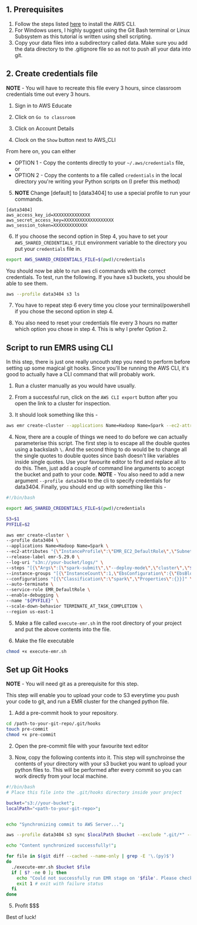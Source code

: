 ## 1. Prerequisites

1. Follow the steps listed [here](https://aws.amazon.com/cli/) to install the AWS CLI. 
2. For Windows users, I highly suggest using the Git Bash terminal or Linux Subsystem as this tutorial is written using shell scripting.
3. Copy your data files into a subdirectory called data. Make sure you add the data directory to the .gitignore file so as not to push all your data into git.

## 2. Create credentials file

__NOTE__ - You will have to recreate this file every 3 hours, since classroom credentials time out every 3 hours.

1. Sign in to AWS Educate

2. Click on `Go to classroom`

3. Click on Account Details

4. Clock on the `Show` button next to AWS_CLI

From here on, you can either
- OPTION 1 - Copy the contents directly to your `~/.aws/credentials` file, or
- OPTION 2 - Copy the contents to a file called `credentials` in the local directory you're writing your Python scripts on (I prefer this method)

5. __NOTE__ Change [default] to [data3404] to use a special profile to run your commands.
```
[data3404]
aws_access_key_id=XXXXXXXXXXXXXX
aws_secret_access_key=XXXXXXXXXXXXXXXXXXX
aws_session_token=XXXXXXXXXXXXX
```

6. If you choose the second option in Step 4, you have to set your `AWS_SHARED_CREDENTIALS_FILE` environment variable to the directory you put your `credentials` file in.

```sh
export AWS_SHARED_CREDENTIALS_FILE=$(pwd)/credentials
```


You should now be able to run aws cli commands with the correct credentials. To test, run the following. If you have s3 buckets, you should be able to see them.

```sh
aws --profile data3404 s3 ls
```

7. You have to repeat step 6 every time you close your terminal/powershell if you chose the second option in step 4.

8. You also need to reset your credentials file every 3 hours no matter which option you chose in step 4. This is why I prefer Option 2.

## Script to run EMRS using CLI

In this step, there is just one really uncouth step you need to perform before setting up some magical git hooks. Since you'll be running the AWS CLI, it's good to actually have a CLI command that will probably work. 

1. Run a cluster manually as you would have usually. 

2. From a successful run, click on the `AWS CLI export` button after you open the link to a cluster for inspection. 

3. It should look something like this - 

```sh
aws emr create-cluster --applications Name=Hadoop Name=Spark --ec2-attributes '{"InstanceProfile":"EMR_EC2_DefaultRole","SubnetId":"subnet-XXXXXXXX","EmrManagedSlaveSecurityGroup":"sg-XXXXXXXXXXXXXXXX","EmrManagedMasterSecurityGroup":"sg-XXXXXXXXXXXXXXXXX"}' --release-label emr-5.29.0 --log-uri 's3n://data3404-nhas9102-a2/logs/' --steps '[{"Args":["spark-submit","--deploy-mode","cluster","s3://data3404-nhas9102-a2/code/UserRatingAnalysis.py"],"Type":"CUSTOM_JAR","ActionOnFailure":"TERMINATE_CLUSTER","Jar":"command-runner.jar","Properties":"=","Name":"Spark application"}]' --instance-groups '[{"InstanceCount":1,"EbsConfiguration":{"EbsBlockDeviceConfigs":[{"VolumeSpecification":{"SizeInGB":32,"VolumeType":"gp2"},"VolumesPerInstance":2}]},"InstanceGroupType":"MASTER","InstanceType":"m5.xlarge","Name":"Master Instance Group"},{"InstanceCount":2,"EbsConfiguration":{"EbsBlockDeviceConfigs":[{"VolumeSpecification":{"SizeInGB":32,"VolumeType":"gp2"},"VolumesPerInstance":2}]},"InstanceGroupType":"CORE","InstanceType":"m5.xlarge","Name":"Core Instance Group"}]' --configurations '[{"Classification":"spark","Properties":{}}]' --auto-terminate --service-role EMR_DefaultRole --enable-debugging --name 'code/UserRatingAnalysis.py' --scale-down-behavior TERMINATE_AT_TASK_COMPLETION --region us-east-1
```

4. Now, there are a couple of things we need to do before we can actually parameterise this script. The first step is to escape all the double quotes using a backslash `\`. And the second thing to do would be to change all the single quotes to double quotes since bash doesn't like variables inside single quotes. Use your favourite editor to find and replace all to do this. Then, just add a couple of command line arguments to accept the bucket and path to your code. __NOTE__ - You also need to add a new argument `--profile data3404` to the cli to specify credentials for data3404. Finally, you should end up with something like this - 

```sh
#!/bin/bash

export AWS_SHARED_CREDENTIALS_FILE=$(pwd)/credentials

S3=$1
PYFILE=$2

aws emr create-cluster \
--profile data3404 \
--applications Name=Hadoop Name=Spark \
--ec2-attributes "{\"InstanceProfile\":\"EMR_EC2_DefaultRole\",\"SubnetId\":\"subnet-XXXXXXXX\",\"EmrManagedSlaveSecurityGroup\":\"sg-XXXXXXXXXXXXXXXX\",\"EmrManagedMasterSecurityGroup\":\"sg-XXXXXXXXXXXXXXXXX\"}" \
--release-label emr-5.29.0 \
--log-uri "s3n://your-bucket/logs/" \
--steps "[{\"Args\":[\"spark-submit\",\"--deploy-mode\",\"cluster\",\"${S3}/${PYFILE}\"],\"Type\":\"CUSTOM_JAR\",\"ActionOnFailure\":\"TERMINATE_CLUSTER\",\"Jar\":\"command-runner.jar\",\"Properties\":\"\",\"Name\":\"Spark application\"}]" \
--instance-groups "[{\"InstanceCount\":1,\"EbsConfiguration\":{\"EbsBlockDeviceConfigs\":[{\"VolumeSpecification\":{\"SizeInGB\":32,\"VolumeType\":\"gp2\"},\"VolumesPerInstance\":2}]},\"InstanceGroupType\":\"MASTER\",\"InstanceType\":\"m5.xlarge\",\"Name\":\"Master Instance Group\"},{\"InstanceCount\":2,\"EbsConfiguration\":{\"EbsBlockDeviceConfigs\":[{\"VolumeSpecification\":{\"SizeInGB\":32,\"VolumeType\":\"gp2\"},\"VolumesPerInstance\":2}]},\"InstanceGroupType\":\"CORE\",\"InstanceType\":\"m5.xlarge\",\"Name\":\"Core Instance Group\"}]" \
--configurations "[{\"Classification\":\"spark\",\"Properties\":{}}]" \
--auto-terminate \
--service-role EMR_DefaultRole \
--enable-debugging \
--name "${PYFILE}" \
--scale-down-behavior TERMINATE_AT_TASK_COMPLETION \
--region us-east-1
```
5. Make a file called `execute-emr.sh` in the root directory of your project and put the above contents into the file.

6. Make the file executable 

```sh
chmod +x execute-emr.sh
```

## Set up Git Hooks 

__NOTE__ - You will need git as a prerequisite for this step.

This step will enable you to upload your code to S3 everytime you push your code to git, and run a EMR cluster for the changed python file.

1. Add a pre-commit hook to your repository.

```sh
cd /path-to-your-git-repo/.git/hooks
touch pre-commit
chmod +x pre-commit
```

2. Open the pre-commit file with your favourite text editor

3. Now, copy the following contents into it. This step will synchroinse the contents of your directory with your s3 bucket you want to upload your python files to. This will be performed after every commit so you can work directly from your local machine.

```sh
#!/bin/bash
# Place this file into the .git/hooks directory inside your project

bucket="s3://your-bucket";
localPath="<path-to-your-git-repo>";


echo "Synchronizing commit to AWS Server...";

aws --profile data3404 s3 sync $localPath $bucket --exclude ".git/*" --exclude "credentials" --exclude ".gitignore";

echo "Content synchronized successfully!";

for file in $(git diff --cached --name-only | grep -E '\.(py)$')
do
  ./execute-emr.sh $bucket $file 
  if [ $? -ne 0 ]; then
    echo "Could not successfully run EMR stage on '$file'. Please check your code and try again."
    exit 1 # exit with failure status
  fi
done

```

5. Profit $$$


Best of luck! 
